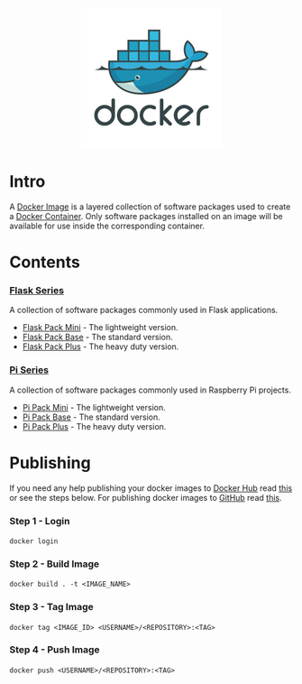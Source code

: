 <p align="center"><img width="250" height="250" src="https://github.com/jgphilpott/docker-images/blob/master/icon.jpeg"></p>

# Intro

A [Docker Image](https://docs.docker.com/glossary/#image) is a layered collection of software packages used to create a [Docker Container](https://docs.docker.com/glossary/#container). Only software packages installed on an image will be available for use inside the corresponding container.

# Contents

### [Flask Series](https://hub.docker.com/r/jgphilpott/flask-pack)

A collection of software packages commonly used in Flask applications.

 - [Flask Pack Mini](https://github.com/jgphilpott/docker-images/tree/master/flask-series/flask-pack-mini) - The lightweight version.
 - [Flask Pack Base](https://github.com/jgphilpott/docker-images/tree/master/flask-series/flask-pack-base) - The standard version.
 - [Flask Pack Plus](https://github.com/jgphilpott/docker-images/tree/master/flask-series/flask-pack-plus) - The heavy duty version.

### [Pi Series](https://hub.docker.com/r/jgphilpott/pi-pack)

A collection of software packages commonly used in Raspberry Pi projects.

 - [Pi Pack Mini](https://github.com/jgphilpott/docker-images/tree/master/pi-series/pi-pack-mini) - The lightweight version.
 - [Pi Pack Base](https://github.com/jgphilpott/docker-images/tree/master/pi-series/pi-pack-base) - The standard version.
 - [Pi Pack Plus](https://github.com/jgphilpott/docker-images/tree/master/pi-series/pi-pack-plus) - The heavy duty version.

# Publishing

If you need any help publishing your docker images to [Docker Hub](https://hub.docker.com) read [this](https://docs.docker.com/docker-hub/repos) or see the steps below. For publishing docker images to [GitHub](https://github.com) read [this](https://docs.github.com/en/packages/working-with-a-github-packages-registry/working-with-the-docker-registry).

### Step 1 - Login

`docker login`

### Step 2 - Build Image

`docker build . -t <IMAGE_NAME>`

### Step 3 - Tag Image

`docker tag <IMAGE_ID> <USERNAME>/<REPOSITORY>:<TAG>`

### Step 4 - Push Image

`docker push <USERNAME>/<REPOSITORY>:<TAG>`
